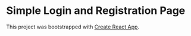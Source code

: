 # Simple Login and Registration Page

This project was bootstrapped with [Create React App](https://github.com/facebook/create-react-app).



